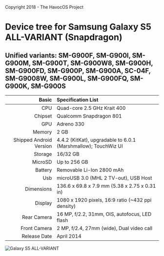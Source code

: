 Copyright 2018 - The HavocOS Project

# Device tree for Samsung Galaxy S5 ALL-VARIANT (Snapdragon)
## Unified variants: SM-G900F, SM-G900I, SM-G900M, SM-G900T, SM-G900W8, SM-G900H, SM-G900FD, SM-G900P, SM-G900A, SC-04F, SM-G9008W, SM-G900L, SM-G900FQ, SM-G900K, SM-G900S

Basic   | Specification List
-------:|:-------------------------
CPU     | Quad-core 2.5 GHz Krait 400
Chipset | Qualcomm Snapdragon 801
GPU     | Adreno 330
Memory  | 2 GB
Shipped Android Version | 4.4.2 (KitKat), upgradable to 6.0.1 (Marshmallow); TouchWiz UI
Storage | 16/32 GB
MicroSD | Up to 256 GB
Battery | Removable Li-Ion 2800 mAh
Usb | microUSB 3.0 (MHL 2 TV-out), USB Host
Dimensions | 136.6 x 69.8 x 7.9 mm (5.38 x 2.75 x 0.31 in)
Display | 1080 x 1920 pixels, 16:9 ratio (~432 ppi density)
Rear Camera  | 16 MP, f/2.2, 31mm, OIS, autofocus, LED flash
Front Camera | 2 MP, f/2.4, 27mm (wide), Dual video call
Release Date | April 2014

![Galaxy S5 ALL-VARIANT](http://xphone24.com/foto/samsung_galaxy_s5.png "Galaxy S5 ALL-VARIANT")

